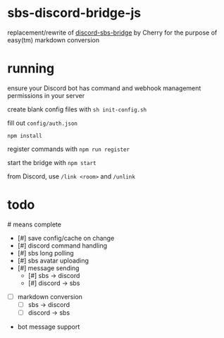 # sbs-discord-bridge-js
replacement/rewrite of [discord-sbs-bridge](https://github.com/ilovecherries/discord-sbs-bridge) by Cherry for the purpose of easy(tm) markdown conversion

# running
ensure your Discord bot has command and webhook management permissions in your server

create blank config files with `sh init-config.sh`

fill out `config/auth.json`

`npm install`

register commands with `npm run register`

start the bridge with `npm start`

from Discord, use `/link <room>` and `/unlink`

# todo
\# means complete
- [#] save config/cache on change
- [#] discord command handling 
- [#] sbs long polling
- [#] sbs avatar uploading
- [#] message sending
    - [#] sbs -> discord
    - [#] discord -> sbs
- [ ] markdown conversion
    - [ ] sbs -> discord
    - [ ] discord -> sbs
- bot message support
